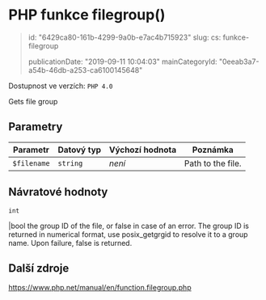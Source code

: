 PHP funkce filegroup()
======================

> id: "6429ca80-161b-4299-9a0b-e7ac4b715923"
> slug:
> 	cs: funkce-filegroup
>
> publicationDate: "2019-09-11 10:04:03"
> mainCategoryId: "0eeab3a7-a54b-46db-a253-ca6100145648"

Dostupnost ve verzích: `PHP 4.0`

Gets file group


Parametry
--------------

| Parametr | Datový typ | Výchozí hodnota | Poznámka |
|-----|-----|-----|-----|
| `$filename` | `string` | *není* | Path to the file. |


Návratové hodnoty
----------------

`int`

|bool the group ID of the file, or false in case
of an error. The group ID is returned in numerical format, use
posix_getgrgid to resolve it to a group name.
Upon failure, false is returned.

Další zdroje
------------

https://www.php.net/manual/en/function.filegroup.php
